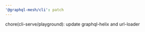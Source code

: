 ```yaml
---
'@graphql-mesh/cli': patch
---
```


chore(cli-serve/playground): update graphql-helix and url-loader
